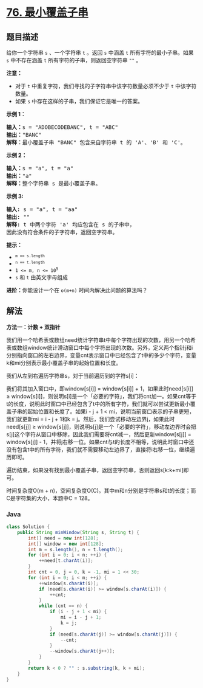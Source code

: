 # [76. 最小覆盖子串](https://leetcode.cn/problems/minimum-window-substring)

## 题目描述

<p>给你一个字符串 <code>s</code> 、一个字符串 <code>t</code> 。返回 <code>s</code> 中涵盖 <code>t</code> 所有字符的最小子串。如果 <code>s</code> 中不存在涵盖 <code>t</code> 所有字符的子串，则返回空字符串 <code>""</code> 。</p>

<p><strong>注意：</strong></p>

<ul>
	<li>对于 <code>t</code> 中重复字符，我们寻找的子字符串中该字符数量必须不少于 <code>t</code> 中该字符数量。</li>
	<li>如果 <code>s</code> 中存在这样的子串，我们保证它是唯一的答案。</li>
</ul>

<p><strong>示例 1：</strong></p>

<pre>
<strong>输入：</strong>s = "ADOBECODEBANC", t = "ABC"
<strong>输出：</strong>"BANC"
<strong>解释：</strong>最小覆盖子串 "BANC" 包含来自字符串 t 的 'A'、'B' 和 'C'。
</pre>

<p><strong>示例 2：</strong></p>

<pre>
<strong>输入：</strong>s = "a", t = "a"
<strong>输出：</strong>"a"
<strong>解释：</strong>整个字符串 s 是最小覆盖子串。
</pre>

<p><strong>示例 3:</strong></p>

<pre>
<strong>输入:</strong> s = "a", t = "aa"
<strong>输出:</strong> ""
<strong>解释:</strong> t 中两个字符 'a' 均应包含在 s 的子串中，
因此没有符合条件的子字符串，返回空字符串。</pre>

<p><strong>提示：</strong></p>

<ul>
	<li><code><sup>m == s.length</sup></code></li>
	<li><code><sup>n == t.length</sup></code></li>
	<li><code>1 &lt;= m, n &lt;= 10<sup>5</sup></code></li>
	<li><code>s</code> 和 <code>t</code> 由英文字母组成</li>
</ul>

<strong>进阶：</strong>你能设计一个在 <code>o(m+n)</code> 时间内解决此问题的算法吗？

## 解法

**方法一：计数 + 双指针**

我们用一个哈希表或数组need统计字符串t中每个字符出现的次数，用另一个哈希表或数组window统计滑动窗口中每个字符出现的次数。另外，定义两个指针j和i分别指向窗口的左右边界，变量cnt表示窗口中已经包含了t中的多少个字符，变量k和mi分别表示最小覆盖子串的起始位置和长度。

我们从左到右遍历字符串s，对于当前遍历到的字符s[i]：

我们将其加入窗口中，即window[s[i]] = window[s[i]] + 1，如果此时need[s[i]] ≥ window[s[i]]，则说明s[i]是一个「必要的字符」，我们将cnt加一。如果cnt等于t的长度，说明此时窗口中已经包含了t中的所有字符，我们就可以尝试更新最小覆盖子串的起始位置和长度了。如果i - j + 1 < mi，说明当前窗口表示的子串更短，我们就更新mi = i - j + 1和k = j。然后，我们尝试移动左边界j，如果此时need[s[j]] ≥ window[s[j]]，则说明s[j]是一个「必要的字符」，移动左边界时会把s[j]这个字符从窗口中移除，因此我们需要将cnt减一，然后更新window[s[j]] = window[s[j]] - 1，并将j右移一位。如果cnt与t的长度不相等，说明此时窗口中还没有包含t中的所有字符，我们就不需要移动左边界了，直接将i右移一位，继续遍历即可。

遍历结束，如果没有找到最小覆盖子串，返回空字符串，否则返回s[k:k+mi]即可。

时间复杂度O(m + n)，空间复杂度O(C)。其中m和n分别是字符串s和t的长度；而C是字符集的大小，本题中C = 128。

### **Java**

```java
class Solution {
    public String minWindow(String s, String t) {
        int[] need = new int[128];
        int[] window = new int[128];
        int m = s.length(), n = t.length();
        for (int i = 0; i < n; ++i) {
            ++need[t.charAt(i)];
        }
        int cnt = 0, j = 0, k = -1, mi = 1 << 30;
        for (int i = 0; i < m; ++i) {
            ++window[s.charAt(i)];
            if (need[s.charAt(i)] >= window[s.charAt(i)]) {
                ++cnt;
            }
            while (cnt == n) {
                if (i - j + 1 < mi) {
                    mi = i - j + 1;
                    k = j;
                }
                if (need[s.charAt(j)] >= window[s.charAt(j)]) {
                    --cnt;
                }
                --window[s.charAt(j++)];
            }
        }
        return k < 0 ? "" : s.substring(k, k + mi);
    }
}
```
